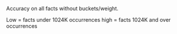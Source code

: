 Accuracy on all facts without buckets/weight.

Low = facts under 1024K occurrences
high = facts 1024K and over occurrences